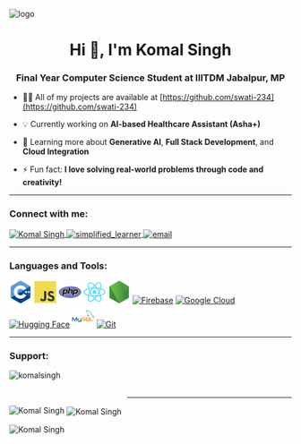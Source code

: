 ![logo](https://github.com/swati-234/swati-234/blob/main/github-banner.png)
<h1 align="center">Hi 👋, I'm Komal Singh</h1>
<h3 align="center">Final Year Computer Science Student at IIITDM Jabalpur, MP</h3>

<!-- Optional animated coding GIF -->
<!-- <img align="right" alt="coding" width="400" src="https://user-images.githubusercontent.com/55389276/140866485-8fb1c876-9a8f-4d6a-98dc-08c4981eaf70.gif"> -->

- 👩‍💻 All of my projects are available at [https://github.com/swati-234](https://github.com/swati-234)

- 💡 Currently working on **AI-based Healthcare Assistant (Asha+)**  
- 🎯 Learning more about **Generative AI**, **Full Stack Development**, and **Cloud Integration**
- ⚡ Fun fact: **I love solving real-world problems through code and creativity!**

---

<h3 align="left">Connect with me:</h3>
<p align="left">
<a href="https://www.linkedin.com/in/singh--komal/" target="blank">
  <img align="center" src="https://raw.githubusercontent.com/rahuldkjain/github-profile-readme-generator/master/src/images/icons/Social/linked-in-alt.svg" alt="Komal Singh" height="30" width="40" />
</a>
<a href="https://www.instagram.com/simplified_learner/" target="blank">
  <img align="center" src="https://raw.githubusercontent.com/rahuldkjain/github-profile-readme-generator/master/src/images/icons/Social/instagram.svg" alt="simplified_learner" height="30" width="40" />
</a>
<a href="mailto:22bcs140@iiitdmj.ac.in" target="blank">
  <img align="center" src="https://cdn-icons-png.flaticon.com/512/732/732200.png" alt="email" height="30" width="40" />
</a>
</p>

---

<h3 align="left">Languages and Tools:</h3>
<p align="left">
<a href="https://www.w3schools.com/cpp/" target="_blank" rel="noreferrer"><img src="https://raw.githubusercontent.com/devicons/devicon/master/icons/cplusplus/cplusplus-original.svg" alt="C++" width="40" height="40"/></a>
<a href="https://developer.mozilla.org/en-US/docs/Web/JavaScript" target="_blank" rel="noreferrer"><img src="https://raw.githubusercontent.com/devicons/devicon/master/icons/javascript/javascript-original.svg" alt="JavaScript" width="40" height="40"/></a>
<a href="https://www.php.net/" target="_blank" rel="noreferrer"><img src="https://raw.githubusercontent.com/devicons/devicon/master/icons/php/php-original.svg" alt="PHP" width="40" height="40"/></a>
<a href="https://reactjs.org/" target="_blank" rel="noreferrer"><img src="https://raw.githubusercontent.com/devicons/devicon/master/icons/react/react-original.svg" alt="React" width="40" height="40"/></a>
<a href="https://nodejs.org/" target="_blank" rel="noreferrer"><img src="https://raw.githubusercontent.com/devicons/devicon/master/icons/nodejs/nodejs-original.svg" alt="Node.js" width="40" height="40"/></a>
<a href="https://firebase.google.com/" target="_blank" rel="noreferrer"><img src="https://www.vectorlogo.zone/logos/firebase/firebase-icon.svg" alt="Firebase" width="40" height="40"/></a>
<a href="https://cloud.google.com/" target="_blank" rel="noreferrer"><img src="https://www.vectorlogo.zone/logos/google_cloud/google_cloud-icon.svg" alt="Google Cloud" width="40" height="40"/></a>
<a href="https://huggingface.co/" target="_blank" rel="noreferrer"><img src="https://avatars.githubusercontent.com/u/25720743?s=200&v=4" alt="Hugging Face" width="40" height="40"/></a>
<a href="https://www.mysql.com/" target="_blank" rel="noreferrer"><img src="https://raw.githubusercontent.com/devicons/devicon/master/icons/mysql/mysql-original-wordmark.svg" alt="MySQL" width="40" height="40"/></a>
<a href="https://git-scm.com/" target="_blank" rel="noreferrer"><img src="https://www.vectorlogo.zone/logos/git-scm/git-scm-icon.svg" alt="Git" width="40" height="40"/></a>
</p>

---

<h3 align="left">Support:</h3>
<p><a href="https://www.buymeacoffee.com/komalsingh"> 
<img align="left" src="https://cdn.buymeacoffee.com/buttons/v2/default-yellow.png" height="50" width="210" alt="komalsingh" /></a></p><br><br>

---

<p><img align="left" src="https://github-readme-stats.vercel.app/api/top-langs?username=swati-234&show_icons=true&locale=en&layout=compact&theme=radical" alt="Komal Singh" /></p>

<p>&nbsp;<img align="center" src="https://github-readme-stats.vercel.app/api?username=swati-234&show_icons=true&locale=en&theme=radical" alt="Komal Singh" /></p>

<p><img align="center" src="https://github-readme-streak-stats.herokuapp.com/?user=swati-234&theme=radical" alt="Komal Singh" /></p>
